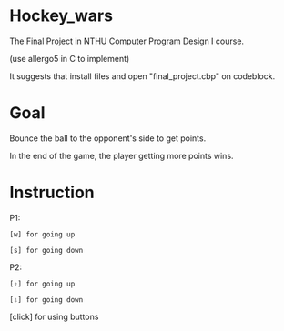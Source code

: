 # Hockey_wars
The Final Project in NTHU Computer Program Design I course.

(use allergo5 in C to implement)

It suggests that install files and open "final_project.cbp" on codeblock.

# Goal
  Bounce the ball to the opponent's side to get points.
  
  In the end of the game, the player getting more points wins.

# Instruction
  P1:
  
    [w] for going up
    
    [s] for going down
    
  P2:
  
    [⇧] for going up
    
    [⇩] for going down
    
  [click] for using buttons

